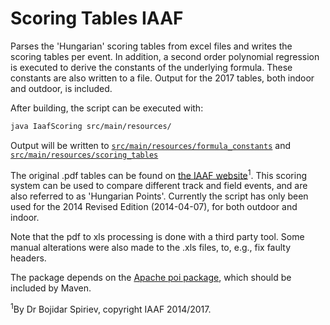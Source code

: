 # Scoring Tables IAAF
Parses the 'Hungarian' scoring tables from excel files and writes the scoring tables per event. 
In addition, a second order polynomial regression is executed to derive the constants of the underlying formula.
These constants are also written to a file. Output for the 2017 tables, both indoor and outdoor, is included.

After building, the script can be executed with:
```bash
java IaafScoring src/main/resources/
```
Output will be written to [`src/main/resources/formula_constants`](/src/main/resources/constants) and [`src/main/resources/scoring_tables`](/src/main/resources/tables)

The original .pdf tables can be found on [the IAAF website](https://www.iaaf.org/about-iaaf/documents/technical)<sup>1</sup>. 
This scoring system can be used to compare different track and field events, and are also referred to as 'Hungarian Points'. Currently the script has only been used for the 2014 Revised Edition (2014-04-07), for both outdoor and indoor.

Note that the pdf to xls processing is done with a third party tool. Some manual alterations were also made to the .xls files, to, e.g., fix faulty headers.

The package depends on the [Apache poi package](https://poi.apache.org/), which should be included by Maven. 

<sup>1</sup>By Dr Bojidar Spiriev, copyright IAAF 2014/2017.
